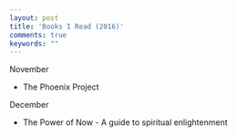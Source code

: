 ```yaml
---
layout: post
title: 'Books I Read (2016)'
comments: true
keywords: ""
---
```


November

- The Phoenix Project

December

- The Power of Now - A guide to spiritual enlightenment
